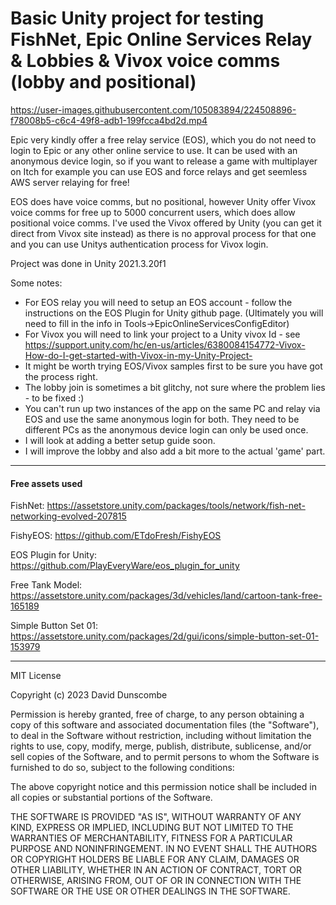 # Basic Unity project for testing FishNet, Epic Online Services Relay & Lobbies & Vivox voice comms (lobby and positional)


https://user-images.githubusercontent.com/105083894/224508896-f78008b5-c6c4-49f8-adb1-199fcca4bd2d.mp4


Epic very kindly offer a free relay service (EOS), which you do not need to login to Epic or any other online service to use. It can be used with an anonymous device login, so if you want to release a game with multiplayer on Itch for example you can use EOS and force relays and get seemless AWS server relaying for free! 

EOS does have voice comms, but no positional, however Unity offer Vivox voice comms for free up to 5000 concurrent users, which does allow positional voice comms. I've used the Vivox offered by Unity (you can get it direct from Vivox site instead) as there is no approval process for that one and you can use Unitys authentication process for Vivox login.

Project was done in Unity 2021.3.20f1

Some notes:

- For EOS relay you will need to setup an EOS account - follow the instructions on the EOS Plugin for Unity github page. (Ultimately you will need to fill in the info in Tools->EpicOnlineServicesConfigEditor)
- For Vivox you will need to link your project to a Unity vivox Id - see https://support.unity.com/hc/en-us/articles/6380084154772-Vivox-How-do-I-get-started-with-Vivox-in-my-Unity-Project-
- It might be worth trying EOS/Vivox samples first to be sure you have got the process right.  
- The lobby join is sometimes a bit glitchy, not sure where the problem lies - to be fixed :)
- You can't run up two instances of the app on the same PC and relay via EOS and use the same anonymous login for both. They need to be different PCs as the anonymous device login can only be used once. 
- I will look at adding a better setup guide soon.
- I will improve the lobby and also add a bit more to the actual 'game' part.

---
#### Free assets used

FishNet: https://assetstore.unity.com/packages/tools/network/fish-net-networking-evolved-207815

FishyEOS: https://github.com/ETdoFresh/FishyEOS

EOS Plugin for Unity: https://github.com/PlayEveryWare/eos_plugin_for_unity

Free Tank Model: https://assetstore.unity.com/packages/3d/vehicles/land/cartoon-tank-free-165189

Simple Button Set 01: https://assetstore.unity.com/packages/2d/gui/icons/simple-button-set-01-153979

---
MIT License

Copyright (c) 2023 David Dunscombe

Permission is hereby granted, free of charge, to any person obtaining a copy
of this software and associated documentation files (the "Software"), to deal
in the Software without restriction, including without limitation the rights
to use, copy, modify, merge, publish, distribute, sublicense, and/or sell
copies of the Software, and to permit persons to whom the Software is
furnished to do so, subject to the following conditions:

The above copyright notice and this permission notice shall be included in all
copies or substantial portions of the Software.

THE SOFTWARE IS PROVIDED "AS IS", WITHOUT WARRANTY OF ANY KIND, EXPRESS OR
IMPLIED, INCLUDING BUT NOT LIMITED TO THE WARRANTIES OF MERCHANTABILITY,
FITNESS FOR A PARTICULAR PURPOSE AND NONINFRINGEMENT. IN NO EVENT SHALL THE
AUTHORS OR COPYRIGHT HOLDERS BE LIABLE FOR ANY CLAIM, DAMAGES OR OTHER
LIABILITY, WHETHER IN AN ACTION OF CONTRACT, TORT OR OTHERWISE, ARISING FROM,
OUT OF OR IN CONNECTION WITH THE SOFTWARE OR THE USE OR OTHER DEALINGS IN THE
SOFTWARE.
